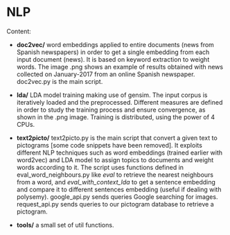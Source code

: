 # NLP

Content:

* **doc2vec/**   word embeddings applied to entire documents (news from Spanish newspapers) in order to get a single embedding from each input document (news). It is based on keyword extraction to weight words. The image .png shows an example of results obtained with news collected on January-2017 from an online Spanish newspaper. doc2vec.py is the main script.

* **lda/**   LDA model training making use of gensim. The input corpus is iteratively loaded and the preprocessed. Different measures are defined in order to study the training process and ensure convergence, as shown in the .png image. Training is distributed, using the power of 4 CPUs. 

* **text2picto/**   text2picto.py is the main script that convert a given text to pictograms [some code snippets have been removed]. It exploits different NLP techniques such as word embeddings (trained earlier with word2vec) and LDA model to assign topics to documents and weight words according to it. The script uses functions defined in eval_word_neighbours.py like *eval* to retrieve the nearest neighbours from a word, and *eval_with_context_lda* to get a sentence embedding and compare it to different sentences embedding (useful if dealing with polysemy). 
 google_api.py sends queries Google searching for images.  request_api.py sends queries to our pictogram database to retrieve a pictogram.

* **tools/**   a small set of util functions. 


